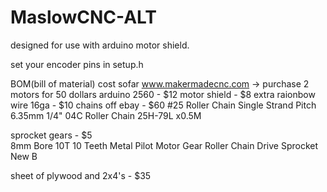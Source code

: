 # MaslowCNC-ALT
designed for use with arduino motor shield.

set your encoder pins in setup.h





BOM(bill of material) cost sofar
www.makermadecnc.com  -> purchase 2 motors for 50 dollars
arduino 2560 - $12
motor shield - $8
extra raionbow wire 16ga - $10
chains off ebay - $60
#25 Roller Chain Single Strand Pitch 6.35mm 1/4" 04C Roller Chain 25H-79L x0.5M


sprocket gears - $5  
8mm Bore 10T 10 Teeth Metal Pilot Motor Gear Roller Chain Drive Sprocket New B

sheet of plywood and 2x4's - $35
